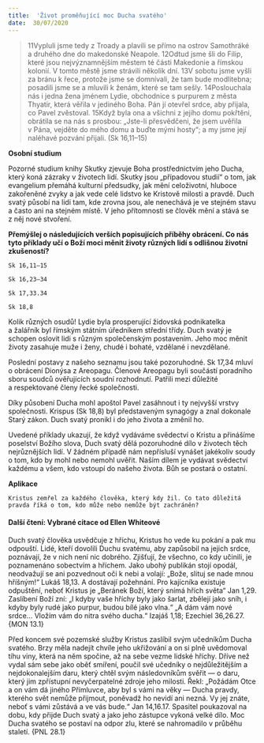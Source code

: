 ```yaml
---
title:  'Život proměňující moc Ducha svatého'
date:  30/07/2020
---
```


> <p></p>
> 11Vypluli jsme tedy z Troady a plavili se přímo na ostrov Samothráké a druhého dne do makedonské Neapole. 12Odtud jsme šli do Filip, které jsou nejvýznamnějším městem té části Makedonie a římskou kolonií. V tomto městě jsme strávili několik dní. 13V sobotu jsme vyšli za bránu k řece, protože jsme se domnívali, že tam bude modlitebna; posadili jsme se a mluvili k ženám, které se tam sešly. 14Poslouchala nás i jedna žena jménem Lydie, obchodnice s purpurem z města Thyatir, která věřila v jediného Boha. Pán jí otevřel srdce, aby přijala, co Pavel zvěstoval. 15Když byla ona a všichni z jejího domu pokřtěni, obrátila se na nás s prosbou: „Jste-li přesvědčeni, že jsem uvěřila v Pána, vejděte do mého domu a buďte mými hosty“; a my jsme její naléhavé pozvání přijali. (Sk 16,11–15)

**Osobní studium**

Pozorné studium knihy Skutky zjevuje Boha prostřednictvím jeho Ducha, který koná zázraky v životech lidí. Skutky jsou „případovou studií“ o tom, jak evangelium přemáhá kulturní předsudky, jak mění celoživotní, hluboce zakořeněné zvyky a jak vede celé lidstvo ke Kristově milosti a pravdě. Duch svatý působí na lidi tam, kde zrovna jsou, ale nenechává je ve stejném stavu a často ani na stejném místě. V jeho přítomnosti se člověk mění a stává se z něj nové stvoření.

**Přemýšlej o následujících verších popisujících příběhy obrácení. Co nás tyto příklady učí o Boží moci měnit životy různých lidí s odlišnou životní zkušeností?**

`Sk 16,11–15`

`Sk 16,23–34`

`Sk 17,33.34`

`Sk 18,8`

Kolik různých osudů! Lydie byla prosperující židovská podnikatelka a žalářník byl římským státním úředníkem střední třídy. Duch svatý je schopen oslovit lidi s různým společenským postavením. Jeho moc měnit životy zasahuje muže i ženy, chudé i bohaté, vzdělané i nevzdělané.

Poslední postavy z našeho seznamu jsou také pozoruhodné. Sk 17,34 mluví o obrácení Dionýsa z Areopagu. Členové Areopagu byli součástí poradního sboru soudců ověřujících soudní rozhodnutí. Patřili mezi důležité a respektované členy řecké společnosti.

Díky působení Ducha mohl apoštol Pavel zasáhnout i ty nejvyšší vrstvy společnosti. Krispus (Sk 18,8) byl představeným synagógy a znal dokonale Starý zákon. Duch svatý pronikl i do jeho života a změnil ho.

Uvedené příklady ukazují, že když vydáváme svědectví o Kristu a přinášíme poselství Božího slova, Duch svatý dělá pozoruhodné dílo v životech těch nejrůznějších lidí. V žádném případě nám nepřísluší vynášet jakékoliv soudy o tom, kdo by mohl nebo nemohl uvěřit. Naším dílem je vydávat svědectví každému a všem, kdo vstoupí do našeho života. Bůh se postará o ostatní.

**Aplikace**

`Kristus zemřel za každého člověka, který kdy žil. Co tato důležitá pravda říká o tom, kdo může nebo nemůže být zachráněn?`

#### Další čtení: Vybrané citace od Ellen Whiteové

Duch svatý člověka usvědčuje z hříchu, Kristus ho vede ku pokání a pak mu odpouští. Lidé, kteří dovolili Duchu svatému, aby zapůsobil na jejich srdce, poznávají, že v nich není nic dobrého. Zjišťují, že všechno, co kdy učinili, je poznamenáno sobectvím a hříchem. Jako ubohý publikán stojí opodál, neodvažují se ani pozvednout oči k nebi a volají: „Bože, slituj se nade mnou hříšným!“ Lukáš 18,13. A dostávají požehnání. Pro kajícníka existuje odpuštění, neboť Kristus je „Beránek Boží, který snímá hřích světa“ Jan 1,29. Zaslíbení Boží zní: „I kdyby vaše hříchy byly jako šarlat, zbělejí jako sníh, i kdyby byly rudé jako purpur, budou bílé jako vlna.“ „A dám vám nové srdce... Vložím vám do nitra svého ducha.“ Izajáš 1,18; Ezechiel 36,26.27. {MON 13.1}

Před koncem své pozemské služby Kristus zaslíbil svým učedníkům Ducha svatého. Brzy měla nadejít chvíle jeho ukřižování a on si plně uvědomoval tíhu viny, která na něm spočine, až na sebe vezme lidské hříchy. Dříve než vydal sám sebe jako oběť smíření, poučil své učedníky o nejdůležitějším a nejdokonalejším daru, který chtěl svým následovníkům svěřit — o daru, který jim zpřístupní nevyčerpatelné zdroje jeho milosti. Řekl: „Požádám Otce a on vám dá jiného Přímluvce, aby byl s vámi na věky — Ducha pravdy, kterého svět nemůže přijmout, poněvadž ho nevidí ani nezná. Vy jej znáte, neboť s vámi zůstává a ve vás bude.“ Jan 14,16.17. Spasitel poukazoval na dobu, kdy přijde Duch svatý a jako jeho zástupce vykoná velké dílo. Moc Ducha svatého se postaví na odpor zlu, které se nahromadilo v průběhu staletí. {PNL 28.1}